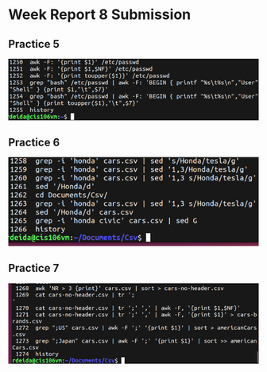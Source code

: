 # Week Report 8 Submission

## Practice 5
![Practice5_Image](Practice5.png)

## Practice 6
![Practice6_Image](Practice6.png)

## Practice 7
![Practice7_Image](Practice7.png)